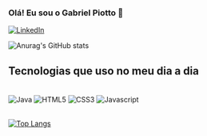 ### Olá! Eu sou o Gabriel Piotto 👋

[![LinkedIn](https://img.shields.io/badge/LinkedIn-0077B5?style=for-the-badge&logo=linkedin&logoColor=white)](https://www.linkedin.com/in/gabriel-piotto/)

![Anurag's GitHub stats](https://github-readme-stats.vercel.app/api?username=GabrielPiotto&show_icons=true&theme=transparent&locale=pt-br)

## Tecnologias que uso no meu dia a dia

<div style="display: inline_block"><br>
    <img align="center" alt="Java" src="https://img.shields.io/badge/Java-ED8B00?style=for-the-badge&logo=java&logoColor=white">
    <img align="center" alt="HTML5" src="https://img.shields.io/badge/HTML5-E34F26?style=for-the-badge&logo=html5&logoColor=white">
    <img align="center" alt="CSS3" src="https://img.shields.io/badge/CSS3-1572B6?style=for-the-badge&logo=css3&logoColor=white">
    <img align="center" alt="Javascript" src="https://img.shields.io/badge/JavaScript-F7DF1E?style=for-the-badge&logo=javascript&logoColor=black">
 </div>
    <br>
 
 [![Top Langs](https://github-readme-stats.vercel.app/api/top-langs/?username=GabrielPiotto&layout=compact&locale=pt-br&theme=transparent)](https://github.com/anuraghazra/github-readme-stats)

